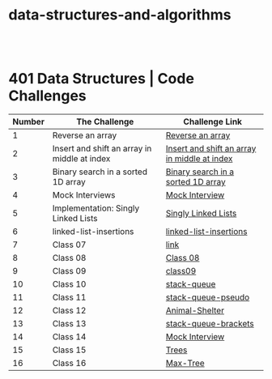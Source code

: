 # **data-structures-and-algorithms**

<br>
<br>


# **401 Data Structures | Code Challenges**

Number | The Challenge | Challenge Link
------ | --------------|------
1 | Reverse an array | [Reverse an array](https://github.com/AyahHameedat/data-structures-and-algorithms/blob/main/java/Challenge1/README.md)
2 | Insert and shift an array in middle at index | [Insert and shift an array in middle at index](https://github.com/AyahHameedat/data-structures-and-algorithms/tree/main/java-array-insert-shift)
3 | Binary search in a sorted 1D array | [Binary search in a sorted 1D array](https://github.com/AyahHameedat/data-structures-and-algorithms/tree/main/java-array-binary-search)
4 | Mock Interviews | [Mock Interview](https://docs.google.com/spreadsheets/d/1sJKQxLgoQdPtCGX3xyZRLOSY-jTazIF26rxGwe5D2LI/edit#gid=0)
5 | Implementation: Singly Linked Lists | [Singly Linked Lists](https://github.com/AyahHameedat/data-structures-and-algorithms/blob/main/linkedList/app/src/README.md)
6 | linked-list-insertions | [linked-list-insertions](https://github.com/AyahHameedat/data-structures-and-algorithms/blob/main/class06/app/src/README.md)
7 |  Class 07  | [link]()
8 |  Class 08  | [Class 08](https://github.com/AyahHameedat/data-structures-and-algorithms/blob/main/class06/app/src/main/README.md)
9 |  Class 09  | [class09](https://docs.google.com/spreadsheets/d/12OXI9ZCxSJYfhd1ReiWf_NCsVerZeknTYExHA4Y8HSY/edit#gid=0)
10|  Class 10  | [stack-queue](https://github.com/AyahHameedat/data-structures-and-algorithms/blob/main/class10/app/README.md)
11|  Class 11  | [stack-queue-pseudo](https://github.com/AyahHameedat/data-structures-and-algorithms/blob/main/class10/app/pseudoQueue.md)
12|  Class 12  | [Animal-Shelter](https://github.com/AyahHameedat/data-structures-and-algorithms/blob/main/class10/app/AnimalShelter.md)
13|  Class 13  | [stack-queue-brackets](https://github.com/AyahHameedat/data-structures-and-algorithms/blob/main/class10/app/stack-queue-brackets.md)
14|  Class 14  | [Mock Interview](https://docs.google.com/spreadsheets/d/1WUPxXzPMWbSLfnbGadNH4-44v9tjGLrqvVnVFbOaoqs/edit?usp=sharing)
15|  Class 15  | [Trees](https://github.com/AyahHameedat/data-structures-and-algorithms/blob/main/Stack%26Queue/app/trees.md)
16|  Class 16  | [Max-Tree](https://github.com/AyahHameedat/data-structures-and-algorithms/blob/main/Stack%26Queue/app/MaxTree.md)
<br>
